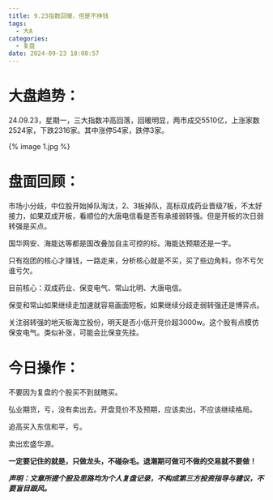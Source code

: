 ```yaml
---
title: 9.23指数回暖，但是不挣钱
tags:
  - 大A
categories:
  - 复盘
date: 2024-09-23 18:08:57
---
```




# 大盘趋势：

24.09.23，星期一，三大指数冲高回落，回暖明显，两市成交5510亿，上涨家数2524家，下跌2316家。其中涨停54家，跌停3家。

{% image 1.jpg %}



# 盘面回顾：

市场小分歧，中位股开始掉队淘汰，2、3板掉队，高标双成药业晋级7板，不太好接力，如果双成开板，看顺位的大唐电信看是否有承接弱转强。但是开板的次日弱转强是买点。

国华网安、海能达等都是国改叠加自主可控的标。海能达预期还是一字。

只有抱团的核心才赚钱，一路走来，分析核心就是不买，买了些边角料，你不亏欠谁亏欠。

目前核心：双成药业、保变电气、常山北明、大唐电信。

保变和常山如果继续走加速就容易画面短板，如果继续分歧走弱转强还是博弈点。

关注弱转强的地天板海立股份，明天是否小低开竞价超3000w。这个股有点模仿保变电气。类似补涨，可能会比保变先挂。

# 今日操作：

不要因为复盘的个股买不到就瞎买。

弘业期货，亏，没有卖出去。开盘竞价不及预期，应该卖出，不应该继续格局。

追高买入东信和平，亏。

卖出宏盛华源。



**一定要记住的就是，只做龙头，不碰杂毛。退潮期可做可不做的交易就不要做！**



***声明：文章所提个股及思路均为个人复盘记录，不构成第三方投资指导与建议，不要盲目跟风。***
